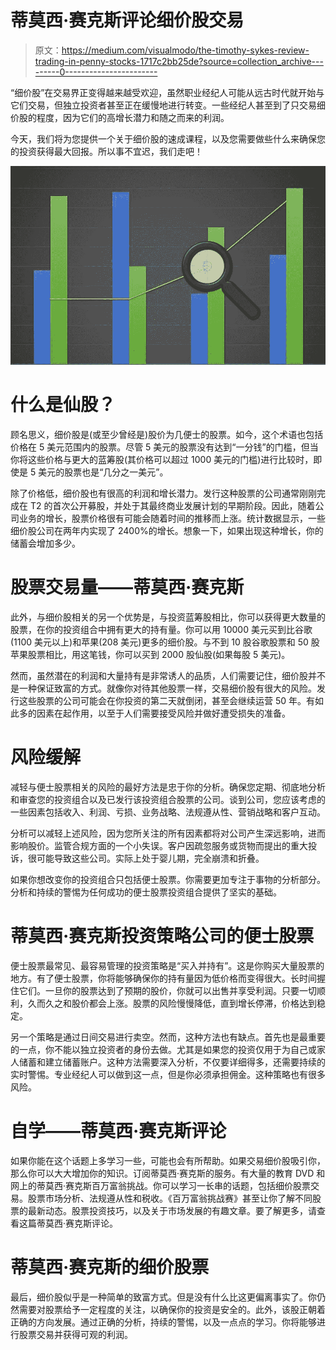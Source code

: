 # 蒂莫西·赛克斯评论细价股交易

> 原文：<https://medium.com/visualmodo/the-timothy-sykes-review-trading-in-penny-stocks-1717c2bb25de?source=collection_archive---------0----------------------->

“细价股”在交易界正变得越来越受欢迎，虽然职业经纪人可能从远古时代就开始与它们交易，但独立投资者甚至正在缓慢地进行转变。一些经纪人甚至到了只交易细价股的程度，因为它们的高增长潜力和随之而来的利润。

今天，我们将为您提供一个关于细价股的速成课程，以及您需要做些什么来确保您的投资获得最大回报。所以事不宜迟，我们走吧！

![](img/a8c49d44d208483fcefd0a4522b8d000.png)

# 什么是仙股？

顾名思义，细价股是(或至少曾经是)股价为几便士的股票。如今，这个术语也包括价格在 5 美元范围内的股票。尽管 5 美元的股票没有达到“一分钱”的门槛，但当你将这些价格与更大的蓝筹股(其价格可以超过 1000 美元的门槛)进行比较时，即使是 5 美元的股票也是“几分之一美元”。

除了价格低，细价股也有很高的利润和增长潜力。发行这种股票的公司通常刚刚完成在 T2 的首次公开募股，并处于其最终商业发展计划的早期阶段。因此，随着公司业务的增长，股票价格很有可能会随着时间的推移而上涨。统计数据显示，一些细价股公司在两年内实现了 2400%的增长。想象一下，如果出现这种增长，你的储蓄会增加多少。

# 股票交易量——蒂莫西·赛克斯

此外，与细价股相关的另一个优势是，与投资蓝筹股相比，你可以获得更大数量的股票，在你的投资组合中拥有更大的持有量。你可以用 10000 美元买到比谷歌(1100 美元以上)和苹果(208 美元)更多的细价股。与不到 10 股谷歌股票和 50 股苹果股票相比，用这笔钱，你可以买到 2000 股仙股(如果每股 5 美元)。

然而，虽然潜在的利润和大量持有是非常诱人的品质，人们需要记住，细价股并不是一种保证致富的方式。就像你对待其他股票一样，交易细价股有很大的风险。发行这些股票的公司可能会在你投资的第二天就倒闭，甚至会继续运营 50 年。有如此多的因素在起作用，以至于人们需要接受风险并做好遭受损失的准备。

# 风险缓解

减轻与便士股票相关的风险的最好方法是忠于你的分析。确保您定期、彻底地分析和审查您的投资组合以及已发行该投资组合股票的公司。谈到公司，您应该考虑的一些因素包括收入、利润、亏损、业务战略、法规遵从性、营销战略和客户互动。

分析可以减轻上述风险，因为您所关注的所有因素都将对公司产生深远影响，进而影响股价。监管合规方面的一个小失误。客户因疏忽服务或货物而提出的重大投诉，很可能导致这些公司。实际上处于婴儿期，完全崩溃和折叠。

如果你想改变你的投资组合只包括便士股票。你需要更加专注于事物的分析部分。分析和持续的警惕为任何成功的便士股票投资组合提供了坚实的基础。

# 蒂莫西·赛克斯投资策略公司的便士股票

便士股票最常见、最容易管理的投资策略是“买入并持有”。这是你购买大量股票的地方。有了便士股票，你将能够确保你的持有量因为低价格而变得很大。长时间握住它们。一旦你的股票达到了预期的股价，你就可以出售并享受利润。只要一切顺利，久而久之和股价都会上涨。股票的风险慢慢降低，直到增长停滞，价格达到稳定。

另一个策略是通过日间交易进行卖空。然而，这种方法也有缺点。首先也是最重要的一点，你不能以独立投资者的身份去做。尤其是如果您的投资仅用于为自己或家人储蓄和建立储蓄账户。这种方法需要深入分析，不仅要详细得多，还需要持续的实时警惕。专业经纪人可以做到这一点，但是你必须承担佣金。这种策略也有很多风险。

# 自学——蒂莫西·赛克斯评论

如果你能在这个话题上多学习一些，可能也会有所帮助。如果交易细价股吸引你，那么你可以大大增加你的知识。订阅蒂莫西·赛克斯的服务。有大量的教育 DVD 和网上的蒂莫西·赛克斯百万富翁挑战。你可以学习一长串的话题，包括细价股票交易。股票市场分析、法规遵从性和税收。《百万富翁挑战赛》甚至让你了解不同股票的最新动态。股票投资技巧，以及关于市场发展的有趣文章。要了解更多，请查看这篇蒂莫西·赛克斯评论。

# 蒂莫西·赛克斯的细价股票

最后，细价股似乎是一种简单的致富方式。但是没有什么比这更偏离事实了。你仍然需要对股票给予一定程度的关注，以确保你的投资是安全的。此外，该股正朝着正确的方向发展。通过正确的分析，持续的警惕，以及一点点的学习。你将能够进行股票交易并获得可观的利润。